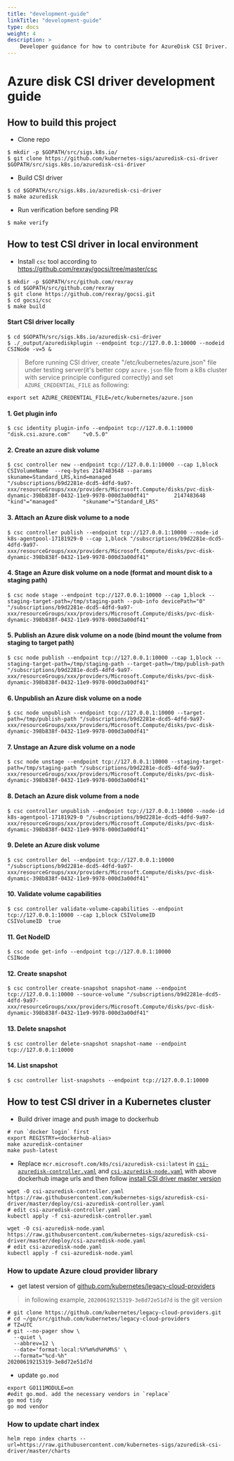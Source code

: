 ```yaml
---
title: "development-guide"
linkTitle: "development-guide"
type: docs
weight: 4
description: >
    Developer guidance for how to contribute for AzureDisk CSI Driver.
---
```


# Azure disk CSI driver development guide

## How to build this project
 - Clone repo
```console
$ mkdir -p $GOPATH/src/sigs.k8s.io/
$ git clone https://github.com/kubernetes-sigs/azuredisk-csi-driver $GOPATH/src/sigs.k8s.io/azuredisk-csi-driver
```

 - Build CSI driver
```console
$ cd $GOPATH/src/sigs.k8s.io/azuredisk-csi-driver
$ make azuredisk
```

 - Run verification before sending PR
```console
$ make verify
```

## How to test CSI driver in local environment
- Install `csc` tool according to https://github.com/rexray/gocsi/tree/master/csc
```console
$ mkdir -p $GOPATH/src/github.com/rexray
$ cd $GOPATH/src/github.com/rexray
$ git clone https://github.com/rexray/gocsi.git
$ cd gocsi/csc
$ make build
```

#### Start CSI driver locally
```console
$ cd $GOPATH/src/sigs.k8s.io/azuredisk-csi-driver
$ ./_output/azurediskplugin --endpoint tcp://127.0.0.1:10000 --nodeid CSINode -v=5 &
```
> Before running CSI driver, create "/etc/kubernetes/azure.json" file under testing server(it's better copy `azure.json` file from a k8s cluster with service principle configured correctly) and set `AZURE_CREDENTIAL_FILE` as following:
```console
export set AZURE_CREDENTIAL_FILE=/etc/kubernetes/azure.json
```

#### 1. Get plugin info
```console
$ csc identity plugin-info --endpoint tcp://127.0.0.1:10000
"disk.csi.azure.com"    "v0.5.0"
```

#### 2. Create an azure disk volume
```console
$ csc controller new --endpoint tcp://127.0.0.1:10000 --cap 1,block CSIVolumeName  --req-bytes 2147483648 --params skuname=Standard_LRS,kind=managed
"/subscriptions/b9d2281e-dcd5-4dfd-9a97-xxx/resourceGroups/xxx/providers/Microsoft.Compute/disks/pvc-disk-dynamic-398b838f-0432-11e9-9978-000d3a00df41"        2147483648      "kind"="managed"        "skuname"="Standard_LRS"
```

#### 3. Attach an Azure disk volume to a node
```console
$ csc controller publish --endpoint tcp://127.0.0.1:10000 --node-id k8s-agentpool-17181929-0 --cap 1,block "/subscriptions/b9d2281e-dcd5-4dfd-9a97-xxx/resourceGroups/xxx/providers/Microsoft.Compute/disks/pvc-disk-dynamic-398b838f-0432-11e9-9978-000d3a00df41"
```

#### 4. Stage an Azure disk volume on a node (format and mount disk to a staging path)
```console
$ csc node stage --endpoint tcp://127.0.0.1:10000 --cap 1,block --staging-target-path=/tmp/staging-path --pub-info devicePath="0" "/subscriptions/b9d2281e-dcd5-4dfd-9a97-xxx/resourceGroups/xxx/providers/Microsoft.Compute/disks/pvc-disk-dynamic-398b838f-0432-11e9-9978-000d3a00df41"
```

#### 5. Publish an Azure disk volume on a node (bind mount the volume from staging to target path)
```console
$ csc node publish --endpoint tcp://127.0.0.1:10000 --cap 1,block --staging-target-path=/tmp/staging-path --target-path=/tmp/publish-path "/subscriptions/b9d2281e-dcd5-4dfd-9a97-xxx/resourceGroups/xxx/providers/Microsoft.Compute/disks/pvc-disk-dynamic-398b838f-0432-11e9-9978-000d3a00df41"
```

#### 6. Unpublish an Azure disk volume on a node
```console
$ csc node unpublish --endpoint tcp://127.0.0.1:10000 --target-path=/tmp/publish-path "/subscriptions/b9d2281e-dcd5-4dfd-9a97-xxx/resourceGroups/xxx/providers/Microsoft.Compute/disks/pvc-disk-dynamic-398b838f-0432-11e9-9978-000d3a00df41"
```

#### 7. Unstage an Azure disk volume on a node
```console
$ csc node unstage --endpoint tcp://127.0.0.1:10000 --staging-target-path=/tmp/staging-path "/subscriptions/b9d2281e-dcd5-4dfd-9a97-xxx/resourceGroups/xxx/providers/Microsoft.Compute/disks/pvc-disk-dynamic-398b838f-0432-11e9-9978-000d3a00df41"
```

#### 8. Detach an Azure disk volume from a node
```console
$ csc controller unpublish --endpoint tcp://127.0.0.1:10000 --node-id k8s-agentpool-17181929-0 "/subscriptions/b9d2281e-dcd5-4dfd-9a97-xxx/resourceGroups/xxx/providers/Microsoft.Compute/disks/pvc-disk-dynamic-398b838f-0432-11e9-9978-000d3a00df41"
```

#### 9. Delete an Azure disk volume
```console
$ csc controller del --endpoint tcp://127.0.0.1:10000 "/subscriptions/b9d2281e-dcd5-4dfd-9a97-xxx/resourceGroups/xxx/providers/Microsoft.Compute/disks/pvc-disk-dynamic-398b838f-0432-11e9-9978-000d3a00df41"
```

#### 10. Validate volume capabilities
```console
$ csc controller validate-volume-capabilities --endpoint tcp://127.0.0.1:10000 --cap 1,block CSIVolumeID
CSIVolumeID  true
```

#### 11. Get NodeID
```console
$ csc node get-info --endpoint tcp://127.0.0.1:10000
CSINode
```

#### 12. Create snapshot
```console
$ csc controller create-snapshot snapshot-name --endpoint tcp://127.0.0.1:10000 --source-volume "/subscriptions/b9d2281e-dcd5-4dfd-9a97-xxx/resourceGroups/xxx/providers/Microsoft.Compute/disks/pvc-disk-dynamic-398b838f-0432-11e9-9978-000d3a00df41"
```

#### 13. Delete snapshot
```console
$ csc controller delete-snapshot snapshot-name --endpoint tcp://127.0.0.1:10000
```

#### 14. List snapshot
```console
$ csc controller list-snapshots --endpoint tcp://127.0.0.1:10000
```

## How to test CSI driver in a Kubernetes cluster
 - Build driver image and push image to dockerhub
```console
# run `docker login` first
export REGISTRY=<dockerhub-alias>
make azuredisk-container
make push-latest
```

 - Replace `mcr.microsoft.com/k8s/csi/azuredisk-csi:latest` in [`csi-azuredisk-controller.yaml`](https://github.com/kubernetes-sigs/azuredisk-csi-driver/blob/master/deploy/csi-azuredisk-controller.yaml) and [`csi-azuredisk-node.yaml`](https://github.com/kubernetes-sigs/azuredisk-csi-driver/blob/master/deploy/csi-azuredisk-node.yaml) with above dockerhub image urls and then follow [install CSI driver master version](https://github.com/kubernetes-sigs/azuredisk-csi-driver/blob/master/docs/install-csi-driver-master.md)
```console
wget -O csi-azuredisk-controller.yaml https://raw.githubusercontent.com/kubernetes-sigs/azuredisk-csi-driver/master/deploy/csi-azuredisk-controller.yaml
# edit csi-azuredisk-controller.yaml
kubectl apply -f csi-azuredisk-controller.yaml

wget -O csi-azuredisk-node.yaml https://raw.githubusercontent.com/kubernetes-sigs/azuredisk-csi-driver/master/deploy/csi-azuredisk-node.yaml
# edit csi-azuredisk-node.yaml
kubectl apply -f csi-azuredisk-node.yaml
 ```
 
### How to update Azure cloud provider library
 - get latest version of [github.com/kubernetes/legacy-cloud-providers](https://github.com/kubernetes/legacy-cloud-providers/tree/master/azure)
> in following example, `20200619215319-3e8d72e51d7d` is the git version
```console
# git clone https://github.com/kubernetes/legacy-cloud-providers.git
# cd ~/go/src/github.com/kubernetes/legacy-cloud-providers
# TZ=UTC 
# git --no-pager show \
  --quiet \
  --abbrev=12 \
  --date='format-local:%Y%m%d%H%M%S' \
  --format="%cd-%h"
20200619215319-3e8d72e51d7d
```

 - update `go.mod`
```console
export GO111MODULE=on
#edit go.mod. add the necessary vendors in `replace`
go mod tidy
go mod vendor
```

### How to update chart index

```console
helm repo index charts --url=https://raw.githubusercontent.com/kubernetes-sigs/azuredisk-csi-driver/master/charts
```